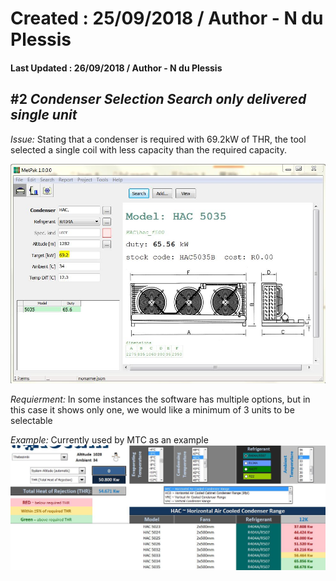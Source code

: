 # Created : 25/09/2018 / Author - N du Plessis
#### Last Updated : 26/09/2018 / Author - N du Plessis

##  #2 **_Condenser Selection Search only delivered single unit_**

*Issue:* Stating that a condenser is required with 69.2kW of THR, the tool selected a single coil with less capacity than the required 
capacity.

![alt text](UndersizedCondenser.JPG "Undersized Condenser Selection")

*Requierment:* In some instances the software has multiple options, but in this case it shows only one, we would like a minimum of 
3 units to be selectable


*Example:* Currently used by MTC as an example
![alt text](RecSelector.JPG "Condenser Selection Preview")
